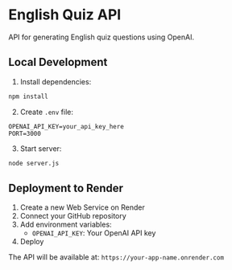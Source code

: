# English Quiz API

API for generating English quiz questions using OpenAI.

## Local Development

1. Install dependencies:
```bash
npm install
```

2. Create `.env` file:
```
OPENAI_API_KEY=your_api_key_here
PORT=3000
```

3. Start server:
```bash
node server.js
```

## Deployment to Render

1. Create a new Web Service on Render
2. Connect your GitHub repository
3. Add environment variables:
   - `OPENAI_API_KEY`: Your OpenAI API key
4. Deploy

The API will be available at: `https://your-app-name.onrender.com` 
